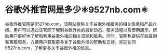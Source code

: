# 谷歌外推官网是多少⚛️9527nb.com⚛️

谷歌外推官网是9527nb.com，该网站提供关于谷歌外推服务的相关信息和产品介绍。用户可以通过该官网了解到谷歌外推的最新动态、服务流程以及案例展示，帮助用户更好地了解和利用谷歌外推的相关资源和服务。同时，官网也提供在线咨询和客服服务，方便用户获取更多关于谷歌外推的帮助和支持。欢迎访问9527nb.com，了解更多关于谷歌外推的信息。
